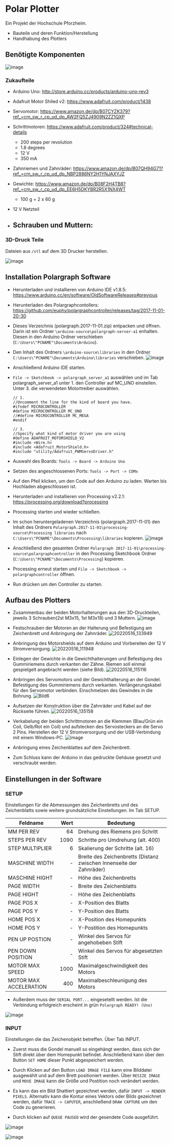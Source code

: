 # Polar Plotter
Ein Projekt der Hochschule Pforzheim.



- Bauteile und deren Funktion/Herstellung
- Handhabung des Plotters


## Benötigte Komponenten

![image](https://user-images.githubusercontent.com/58829180/168477973-95d0accc-3933-4d4f-9964-99fa80b72a3a.jpg)

### Zukaufteile


- Arduino Uno: http://store.arduino.cc/products/arduino-uno-rev3

- Adafruit Motor Shiled v2: https://www.adafruit.com/product/1438

- Servomotor: https://www.amazon.de/dp/B07CYZK379?ref_=cm_sw_r_cp_ud_dp_AW2FQ5ZJ4909N2ZZ1QXP

- Schrittmotoren: https://www.adafruit.com/product/324#technical-details
  - 200 steps per revolution
  - 1.8 degrees
  - 12 V
  - 350 mA

- Zahnriemen und Zahnräder: https://www.amazon.de/dp/B07QH94G71?ref_=cm_sw_r_cp_ud_dp_NBP2886NY2H1YNJAXYJZ

- Gewichte: https://www.amazon.de/dp/B08F2H4TB8?ref_=cm_sw_r_cp_ud_dp_EE6H5DKYBR2R5X1NX4WT 
  - 100 g + 2 x 60 g

- 12 V Netzteil

- Schrauben und Muttern:
  - 

### 3D-Druck Teile

Dateien aus `/stl` auf dem 3D Drucker herstellen.

![image](https://user-images.githubusercontent.com/58829180/168470991-aa8e7993-4bd5-4211-93ab-83f221624614.png) 



## Installation Polargraph Software

- Herunterladen und installieren von Arduino IDE v1.8.5: https://www.arduino.cc/en/software/OldSoftwareReleases#previous

- Herunterladen des Polargraphcontollers: https://github.com/euphy/polargraphcontroller/releases/tag/2017-11-01-20-30

- Dieses Verzeichnis (polargraph.2017-11-01.zip) entpacken und öffnen. Darin ist ein Ordner `\arduino-source\polargraph-server-a1` enhalten. Diesen in den Arduino Ordner verschieben (`C:\Users\"PCNAME"\Documents\Arduino`).

- Den Inhalt des Ordners `\arduino-source\libraries` in den Ordner `C:\Users\"PCNAME"\Documents\Arduino\libraries` verschieben. 
![image](https://user-images.githubusercontent.com/58829180/168472653-08670873-b451-4253-8424-7977ee3ee37a.png)

- Anschließend Arduino IDE starten.

- `File -> Sketchbook -> polargraph_server_a1` auswählen und im Tab polargraph_server_a1 unter 1. den Controller auf MC_UNO einstellen. Unter 3. die verwendeten Motortreiber auswählen.

  ```
  // 1. 
  //Uncomment the line for the kind of board you have.
  #ifndef MICROCONTROLLER
  #define MICROCONTROLLER MC_UNO
  //#define MICROCONTROLLER MC_MEGA
  #endif

  // 3. 
  //Specify what kind of motor driver you are using
  #define ADAFRUIT_MOTORSHIELD_V2
  #include <Wire.h>
  #include <Adafruit_MotorShield.h>
  #include "utility/Adafruit_PWMServoDriver.h"
  ```

- Auswahl des Boards: `Tools -> Board -> Arduino Uno`

- Setzen des angeschlossenen Ports: `Tools -> Port -> COMx`

- Auf den Pfeil klicken, um den Code auf den Arduino zu laden. Warten bis Hochladen abgeschlossen ist.

- Herunterladen und installieren von Processing v2.2.1: https://processing.org/download?processing

- Processing starten und wieder schließen.

- Im schon heruntergeladenen Verzeichnis (polargraph.2017-11-01) den Inhalt des Ordners `Polargraph.2017-11-01\processing-source\Processing libraries` nach `C:\Users\"PCNAME"\Documents\Processing\libraries` kopieren. ![image](https://user-images.githubusercontent.com/58829180/168473290-ab935f19-e45b-4012-8ca4-7e088a439ae2.png)

- Anschließend den gesamten Ordner `Polargraph 2017-11-01\processing-source\polargraphcontroller` in den Processing Sketchbook Ordner (`C:\Users\"PCNAME"\Documents\Processing`) kopieren.

- Processing erneut starten und `File -> Sketchbook -> polargraphcontroller` öffnen.

- Run drücken um den Controller zu starten.

## Aufbau des Plotters

- Zusammenbau der beiden Motorhalterungen aus den 3D-Druckteilen, jeweils 3 Schrauben(2st M3x15, 1st M3x18) und 3 Muttern.
![image](https://user-images.githubusercontent.com/58829180/168479281-f0360503-3d68-4132-b768-b2df2f2ae6e7.png)
 
- Festschrauben der Motoren an der Halterung und Befestigung am Zeichenbrett und Anbringung der Zahnräder.
![20220516_133949](https://user-images.githubusercontent.com/58829180/168584952-07df5d0b-eab8-429c-a801-57df12c25073.jpg)

- Anbringung des Motorshields auf dem Arduino und Vorbereiten der 12 V Stromversorgung.
![20220516_111948](https://user-images.githubusercontent.com/58829180/168561048-7b88ac8f-c3d1-4d6f-aeaf-cb69f87a328b.jpg)

- Einlegen der Gewichte in die Gewichthalterungen und Befestigung des Gummiriemens durch verkanten der Zähne. Riemen soll einmal gespielgelt angebracht werden (siehe Bild).
![20220516_115116](https://user-images.githubusercontent.com/58829180/168585308-1fa78251-2e79-4927-bcbc-f364e5400874.jpg)

- Anbringen des Servomotors und der Gewichthalterung an der Gondel. Befestigung des Gummiriemens durch verkanten. Verlängerungskabel für den Servomotor verbinden. Einschmelzen des Gewindes in die Bohrung.
![Bild6](https://user-images.githubusercontent.com/58829180/168586453-83efd087-901b-49cb-b8b0-ed5485673121.jpg)



- Aufsetzen der Konstruktion über die Zahnräder und Kabel auf der Rückseite führen.
![20220516_135158](https://user-images.githubusercontent.com/58829180/168586784-39b353d6-2930-4fba-8ed8-d5f71846f19d.jpg)


- Verkabelung der beiden Schrittmotoren an die Klemmen (Blau/Grün ein Coil, Gelb/Rot ein Coil) und aufstecken des Servosteckers an die Servo 2 Pins. Herstellen der 12 V Stromversorgung und der USB-Verbindung mit einem Windows-PC.
![image](https://user-images.githubusercontent.com/58829180/168578243-2e42a344-23a8-4350-8ab4-d5836b6ee91a.png)

- Anbringung eines Zeichenblattes auf dem Zeichenbrett.

- Zum Schluss kann der Arduino in das gedruckte Gehäuse gesetzt und verschraubt werden.

## Einstellungen in der Software

### SETUP

Einstellungen für die Abmessungen des Zeichenbretts und des Zeichenblatts sowie weitere grundsätzliche Einstellungen. Im Tab SETUP.

| Feldname | Wert | Bedeutung |
|---|----:|----------------|
| MM PER REV        | 64 | Drehung des Riemens pro Schritt |
| STEPS PER REV     | 1090 | Schritte pro Umdrehung (alt. 400) |
| STEP MULTIPLIER   | 6 | Skalierung der Schritte (alt. 16)|
| MASCHINE WIDTH    | - | Breite des Zeichenbretts (Distanz zwischen Innenseite der Zahnräder)               |
| MASCHINE HIGHT    | - | Höhe des Zeichenbretts |
| PAGE WIDTH        | - | Breite des Zeichenblatts |
| PAGE HIGHT        | - | Höhe des Zeichenblatts |
| PAGE POS X        | - | X-Position des Blatts |
| PAGE POS Y        | - | Y-Position des Blatts |
| HOME POS X        | - | X-Position des Homepunkts |
| HOME POS Y        | - | Y-Postition des Homepunkts |
| PEN UP POSTION    | - | Winkel des Servos für angehobeben Stift |
| PEN DOWN POSITION | - | Winkel des Servos für abgesetzten Stift |
| MOTOR MAX SPEED | 1000 | Maximalgeschwindigkeit des Motors |
| MOTOR MAX ACCELERATION | 400 | Maximalbeschleunigung des Motors |

- Außerdem muss der `SERIAL PORT...` eingesetellt werden. Ist die Verbindung erfolgreich erscheint in grün `Polargraph READY! (Uno)`

![image](https://user-images.githubusercontent.com/58829180/168608580-2f47b184-98dc-4942-b489-eff853cd5f46.png)


### INPUT

Einstellungen die das Zeichenobjekt betreffen. Über Tab INPUT.

- Zuerst muss die Gondel manuell so eingehängt werden, dass sich der Stift direkt über dem Homepunkt befindet. Anschließend kann über den Button `SET HOME` dieser Punkt abgespeichert werden.

- Durch Klicken auf den Button `LOAD IMAGE FILE` kann eine Bilddatei ausgewählt und auf dem Brett positioniert werden. Über `RESIZE IMAGE` und `MOVE IMAGE` kann die Größe und Postition noch verändert werden.

- Es kann das ein Bild Shattiert gezeichnet werden, dafür `INPUT -> RENDER PIXELS`. Alternativ kann die Kontur eines Vektors oder Bilds gezeichnet werden, dafür `TRACE -> CAPUTER`, anschließend `DRAW CAPTURE` um den Code zu generieren.

- Durch klicken auf `QUEUE PAUSED` wird der gesendete Code ausgeführt.

![image](https://user-images.githubusercontent.com/58829180/168608426-a97e648c-b535-4cce-a61b-de0415ff80a7.png)

![image](https://user-images.githubusercontent.com/58829180/168610424-4e05260a-833f-490b-8924-52ea2e9e0b75.png)






